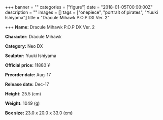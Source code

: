 +++
banner = ""
categories = ["figure"]
date = "2018-01-05T00:00:00Z"
description = ""
images = []
tags = ["onepiece", "portrait of pirates", "Yuuki Ishiyama"]
title = "Dracule Mihawk P.O.P DX Ver. 2"

+++
**Name:** Dracule Mihawk P.O.P DX Ver. 2

**Character:** Dracule Mihawk

**Category:** Neo DX 

**Sculptor:** Yuuki Ishiyama

**Official price:** 11880 ¥

**Preorder date:** Aug-17

**Release date:** Dec-17

**Height:** 25.5 (cm)

**Weight:** 1049 (g)

**Box size:** 23.0 x 20.0 x 33.0 (cm)


